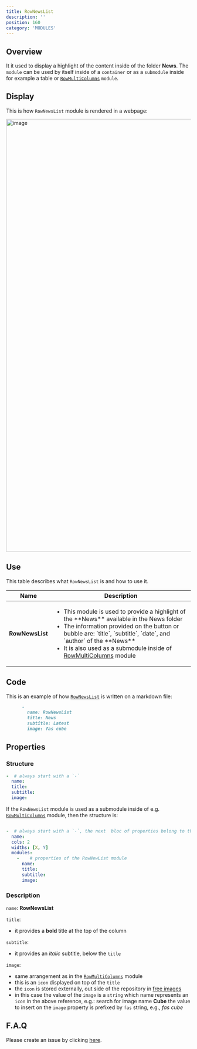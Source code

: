```yaml
---
title: RowNewsList
description: ''
position: 160
category: 'MODULES'
---
```

## Overview
It it used to display a highlight of the content inside of the folder **News**. 
The `module` can be used by itself inside of a `container` or as a `submodule` inside for example a table or [`RowMultiColumns`](https://openmobilealliance.github.io/githubpages-doc-guidelines/RowMultiColumns) `module`.

## Display

This is how `RowNewsList` module is rendered in a webpage:

<img width="1180" alt="image" src="https://user-images.githubusercontent.com/3258579/146674445-f5d7f46a-6c3b-4a3d-8962-0f0f680b2511.png">

## Use
This table describes what `RowNewsList` is and how to use it.

<table>
<thead>
      <tr>
            <th>Name</th>
            <th>Description</th>
      </tr>
</thead>
<tbody>
      <tr>
            <td><b>RowNewsList</b></td>
            <td>
                  <ul>
                        <li>This module is used to provide a highlight of the **News** available in the News folder </li>
                        <li>The information provided on the button or bubble are: `title`, `subtitle`, `date`, and `author` of the **News**</li>
                        <li>It is also used as a submodule inside of <a href="https://openmobilealliance.github.io/githubpages-doc-guidelines/RowMultiColumns" target="_blank">RowMultiColumns</a> module</li>
                  </ul>
            </td>
      </tr>
</tbody>
</table>

## Code

This is an example of how [`RowNewsList`](https://raw.githubusercontent.com/OpenMobileAlliance/oma_github_pages/main/content/index.md) is written on a markdown file:

```md
      - 
        name: RowNewsList
        title: News
        subtitle: Latest
        image: fas cube
```
## Properties
### Structure

```yml
-  # always start with a `-`
  name:
  title:
  subtitle:
  image:
```

If the `RowNewsList` module is used as a submodule inside of e.g. [`RowMultiColumns`](https://openmobilealliance.github.io/githubpages-doc-guidelines/RowMultiColumns) module, then the structure is:

```yml

-  # always start with a `-`, the next  bloc of properties belong to the RowMultiColumns module
  name:
  cols: 2
  widths: [X, Y]
  modules:
    -    # properties of the RowNewList module
      name:
      title:
      subtitle:
      image:
```

### Description

`name`: **RowNewsList**

`title`:
* it provides a **bold** title at the top of the column

`subtitle`:
* it provides an *italic* subtitle, below the `title`

`image`:
* same arrangement as in the [`RowMultiColumns`](https://openmobilealliance.github.io/githubpages-doc-guidelines/RowMultiColumns) module
* this is an `icon` displayed on top of the `title`
* the `icon` is stored externally, out side of the repository in [free images](https://fontawesome.com/v5.15/icons?d=gallery&p=2&s=brands,solid&m=free)
* in this case the value of the `image` is a `string` which name represents an `icon` in the above reference, e.g.: search for image name **Cube** the value to insert on the `image` property is prefixed by `fas` string, e.g., *fas cube*

## F.A.Q
Please create an issue by clicking [here](https://github.com/OpenMobileAlliance/githubpages-doc-guidelines/issues).

